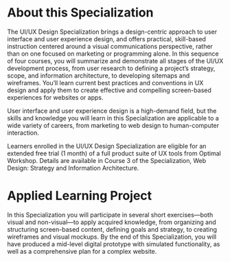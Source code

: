 # About this Specialization

The UI/UX Design Specialization brings a design-centric approach to user interface and user experience design, and offers practical, skill-based instruction centered around a visual communications perspective, rather than on one focused on marketing or programming alone. In this sequence of four courses, you will summarize and demonstrate all stages of the UI/UX development process, from user research to defining a project’s strategy, scope, and information architecture, to developing sitemaps and wireframes. You’ll learn current best practices and conventions in UX design and apply them to create effective and compelling screen-based experiences for websites or apps.

User interface and user experience design is a high-demand field, but the skills and knowledge you will learn in this Specialization are applicable to a wide variety of careers, from marketing to web design to human-computer interaction.

Learners enrolled in the UI/UX Design Specialization are eligible for an extended free trial (1 month) of a full product suite of UX tools from Optimal Workshop. Details are available in Course 3 of the Specialization, Web Design: Strategy and Information Architecture.

# Applied Learning Project
In this Specialization you will participate in several short exercises—both visual and non-visual—to apply acquired knowledge, from organizing and structuring screen-based content, defining goals and strategy, to creating wireframes and visual mockups. By the end of this Specialization, you will have produced a mid-level digital prototype with simulated functionality, as well as a comprehensive plan for a complex website.

